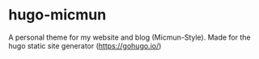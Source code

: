 # hugo-micmun
A personal theme for my website and blog (Micmun-Style). Made for the hugo static site generator (https://gohugo.io/)
